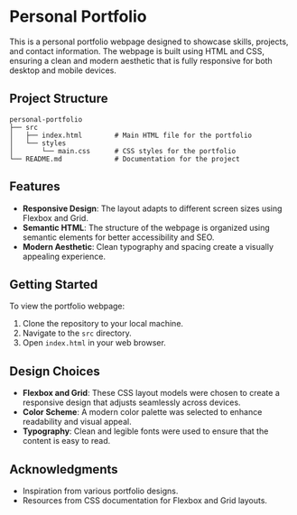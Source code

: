 # Personal Portfolio

This is a personal portfolio webpage designed to showcase skills, projects, and contact information. The webpage is built using HTML and CSS, ensuring a clean and modern aesthetic that is fully responsive for both desktop and mobile devices.

## Project Structure

```
personal-portfolio
├── src
│   ├── index.html        # Main HTML file for the portfolio
│   └── styles
│       └── main.css      # CSS styles for the portfolio
└── README.md             # Documentation for the project
```

## Features

- **Responsive Design**: The layout adapts to different screen sizes using Flexbox and Grid.
- **Semantic HTML**: The structure of the webpage is organized using semantic elements for better accessibility and SEO.
- **Modern Aesthetic**: Clean typography and spacing create a visually appealing experience.

## Getting Started

To view the portfolio webpage:

1. Clone the repository to your local machine.
2. Navigate to the `src` directory.
3. Open `index.html` in your web browser.

## Design Choices

- **Flexbox and Grid**: These CSS layout models were chosen to create a responsive design that adjusts seamlessly across devices.
- **Color Scheme**: A modern color palette was selected to enhance readability and visual appeal.
- **Typography**: Clean and legible fonts were used to ensure that the content is easy to read.

## Acknowledgments

- Inspiration from various portfolio designs.
- Resources from CSS documentation for Flexbox and Grid layouts.